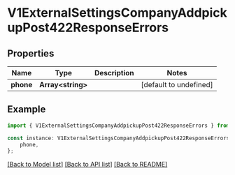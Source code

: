 # V1ExternalSettingsCompanyAddpickupPost422ResponseErrors


## Properties

Name | Type | Description | Notes
------------ | ------------- | ------------- | -------------
**phone** | **Array&lt;string&gt;** |  | [default to undefined]

## Example

```typescript
import { V1ExternalSettingsCompanyAddpickupPost422ResponseErrors } from './api';

const instance: V1ExternalSettingsCompanyAddpickupPost422ResponseErrors = {
    phone,
};
```

[[Back to Model list]](../README.md#documentation-for-models) [[Back to API list]](../README.md#documentation-for-api-endpoints) [[Back to README]](../README.md)

